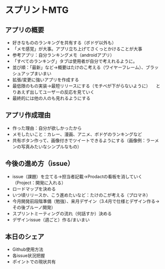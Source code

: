 # スプリントMTG

## アプリの概要
* 好きなもののランキングを共有する（ボドゲ以外も）
* 「メモ感覚」が大事。アプリ立ち上げてさくっとかけることが大事
* 参考アプリ：自分ランキングメモ（androidアプリ）
* 「すべてのランキング」タブは使用者が自分で考えれるように。
* 並び順：「最新」など→概要はたけのこ考える（ワイヤーフレーム）、ブラッシュアップまいまい
* 拡張/変更に強いアプリを作成する
* 最低限のもの実装→最短リリースにする（モチベが下がらないように）
　とりあえず出してユーザーの反応を見ていく
* 最終的には他の人のも見れるようにする

## アプリ作成理由
* 作った理由：自分が欲しかったから
* メモしたいこと：カレー、漫画、アニメ、ボドゲのランキングなど
* 共有ボタン作って、画像付きでツイートできるようにする（画像例：ラーメンの写真みたいなシンプルなもの）

## 今後の進め方（issue）
* issue（課題）を立てる→担当者記載→Prodactの看板を消していく（Project：開発に入れる）
* ロードマップを決める
* いつ頃リリースか、こう進めたいなど：たけのこが考える（プロマネ）
* 今月開発前段階準備（勉強）、来月デザイン（3.4月で仕様とデザイン作る→その後ブルーノ開発）
* スプリントミーティングの流れ（何話すか）決める
* デザインissue（週ごと）作る/まいまい

## 本日のシェア
* Github使用方法
* 各issue状況把握
* ポイントでの現状共有
